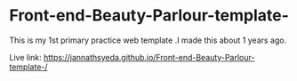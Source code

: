 # Front-end-Beauty-Parlour-template-

This is my 1st primary practice web template .I made this about 1 years ago. 

Live link: https://jannathsyeda.github.io/Front-end-Beauty-Parlour-template-/
